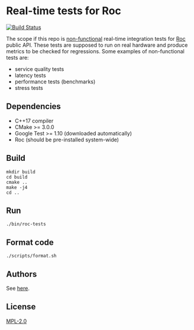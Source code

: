 # Real-time tests for Roc

[![Build Status](https://travis-ci.org/roc-project/roc-tests.svg?branch=master)](https://travis-ci.org/roc-project/roc-tests)

The scope if this repo is [non-functional](https://en.wikipedia.org/wiki/Non-functional_testing) real-time integration tests for [Roc](https://github.com/roc-project/roc) public API. These tests are supposed to run on real hardware and produce metrics to be checked for regressions. Some examples of non-functional tests are:

* service quality tests
* latency tests
* performance tests (benchmarks)
* stress tests

## Dependencies

* C++17 compiler
* CMake >= 3.0.0
* Google Test >= 1.10 (downloaded automatically)
* Roc (should be pre-installed system-wide)

## Build

```
mkdir build
cd build
cmake ..
make -j4
cd ..
```

## Run

```
./bin/roc-tests
```

## Format code

```
./scripts/format.sh
```

## Authors

See [here](https://github.com/roc-project/roc-tests/graphs/contributors).

## License

[MPL-2.0](LICENSE)
